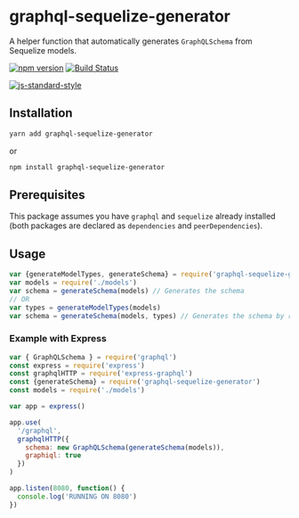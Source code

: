 # graphql-sequelize-generator

A helper function that automatically generates `GraphQLSchema` from Sequelize models.

[![npm version](https://badge.fury.io/js/graphql-sequelize-schema-generator.svg)](https://badge.fury.io/js/graphql-sequelize-schema-generator)
[![Build Status](https://travis-ci.org/SensorShare/graphql-sequelize-schema-generator.svg?branch=master)](https://travis-ci.org/SensorShare/graphql-sequelize-schema-generator)

[![js-standard-style](https://cdn.rawgit.com/feross/standard/master/badge.svg)](http://standardjs.com)

## Installation

```bash
yarn add graphql-sequelize-generator
```

or

```bash
npm install graphql-sequelize-generator
```

## Prerequisites

This package assumes you have `graphql` and `sequelize` already installed (both packages are declared as `dependencies` and `peerDependencies`).

## Usage

```javascript
var {generateModelTypes, generateSchema} = require('graphql-sequelize-generator')
var models = require('./models')
var schema = generateSchema(models) // Generates the schema
// OR
var types = generateModelTypes(models)
var schema = generateSchema(models, types) // Generates the schema by reusing the types
```

### Example with Express

```javascript
var { GraphQLSchema } = require('graphql')
const express = require('express')
const graphqlHTTP = require('express-graphql')
const {generateSchema} = require('graphql-sequelize-generator')
const models = require('./models')

var app = express()

app.use(
  '/graphql',
  graphqlHTTP({
    schema: new GraphQLSchema(generateSchema(models)),
    graphiql: true
  })
)

app.listen(8080, function() {
  console.log('RUNNING ON 8080')
})
```

